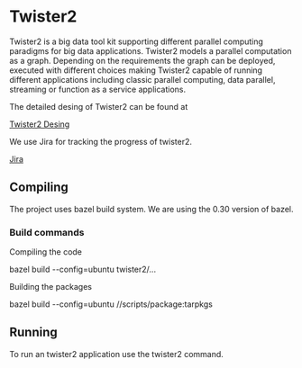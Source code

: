 # Twister2

Twister2 is a big data tool kit supporting different parallel computing 
paradigms for big data applications. Twister2 models a parallel computation as a graph. Depending on the requirements the graph can be deployed, executed with different choices making Twister2 capable of running different applications including classic parallel computing, data parallel, streaming or function as a service applications.

The detailed desing of Twister2 can be found at

[Twister2 Desing](http://dsc.soic.indiana.edu/publications/twister2_design_big_data_toolkit.pdf)

We use Jira for tracking the progress of twister2.

[Jira](https://twister2.atlassian.net)

## Compiling

The project uses bazel build system. We are using the 0.30 version of bazel.

### Build commands

Compiling the code

bazel build --config=ubuntu twister2/...

Building the packages

bazel build --config=ubuntu //scripts/package:tarpkgs

## Running

To run an twister2 application use the twister2 command.

